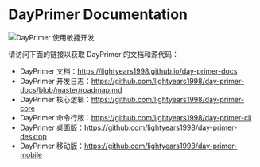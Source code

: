# DayPrimer Documentation

![DayPrimer 使用敏捷开发](https://img.shields.io/badge/-%E6%95%8F%E6%8D%B7%E5%BC%80%E5%8F%91-blueviolet)

请访问下面的链接以获取 DayPrimer 的文档和源代码：

- DayPrimer 文档：<https://lightyears1998.github.io/day-primer-docs>
- DayPrimer 开发日志：<https://github.com/lightyears1998/day-primer-docs/blob/master/roadmap.md>
- DayPrimer 核心逻辑：<https://github.com/lightyears1998/day-primer-core>
- DayPrimer 命令行版：<https://github.com/lightyears1998/day-primer-cli>
- DayPrimer 桌面版：<https://github.com/lightyears1998/day-primer-desktop>
- DayPrimer 移动版：<https://github.com/lightyears1998/day-primer-mobile>
